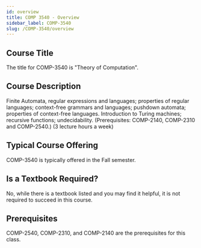 ```yaml
---
id: overview
title: COMP 3540 - Overview
sidebar_label: COMP-3540
slug: /COMP-3540/overview
---
```


## Course Title

The title for COMP-3540 is "Theory of Computation".

## Course Description

Finite Automata, regular expressions and languages; properties of regular languages; context-free grammars and languages; pushdown automata; properties of context-free languages. Introduction to Turing machines; recursive functions; undecidability. (Prerequisites: COMP-2140, COMP-2310 and COMP-2540.) (3 lecture hours a week)

## Typical Course Offering

COMP-3540 is typically offered in the Fall semester.

## Is a Textbook Required?

No, while there is a textbook listed and you may find it helpful, it is not required to succeed in this course.

## Prerequisites

COMP-2540, COMP-2310, and COMP-2140 are the prerequisites for this class.

